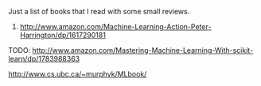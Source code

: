 Just a list of books that I read with some small reviews.

1. http://www.amazon.com/Machine-Learning-Action-Peter-Harrington/dp/1617290181

TODO:
http://www.amazon.com/Mastering-Machine-Learning-With-scikit-learn/dp/1783988363

http://www.cs.ubc.ca/~murphyk/MLbook/
